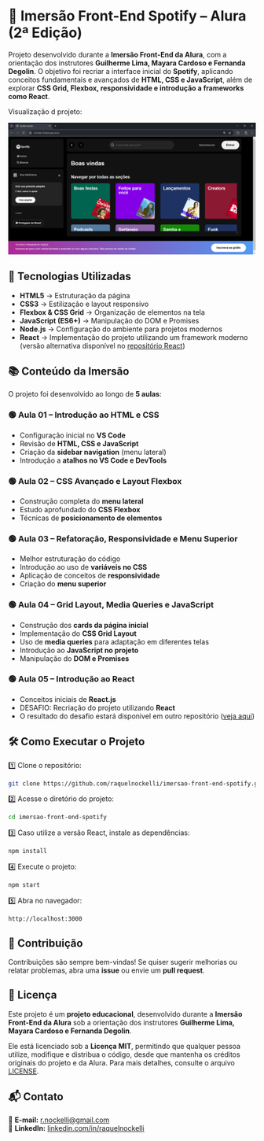 # 🎵 Imersão Front-End Spotify – Alura (2ª Edição)

Projeto desenvolvido durante a **Imersão Front-End da Alura**, com a orientação dos instrutores **Guilherme Lima, Mayara Cardoso e Fernanda Degolin**. O objetivo foi recriar a interface inicial do **Spotify**, aplicando conceitos fundamentais e avançados de **HTML, CSS e JavaScript**, além de explorar **CSS Grid, Flexbox, responsividade e introdução a frameworks como React**.

Visualização d projeto:

![Visualização do Projeto](https://raw.githubusercontent.com/raquelnockelli/imersao-front-end-spotify/main/img-pag-imersao.png)


## 🚀 Tecnologias Utilizadas

-   **HTML5** → Estruturação da página
-   **CSS3** → Estilização e layout responsivo
-   **Flexbox & CSS Grid** → Organização de elementos na tela
-   **JavaScript (ES6+)** → Manipulação do DOM e Promises
-   **Node.js** → Configuração do ambiente para projetos modernos
-   **React** → Implementação do projeto utilizando um framework moderno (versão alternativa disponível no [repositório React](https://github.com/raquelnockelli/imersao-spotify-react))

## 📚 Conteúdo da Imersão

O projeto foi desenvolvido ao longo de **5 aulas**:

### 🟢 Aula 01 – Introdução ao HTML e CSS
-   Configuração inicial no **VS Code**
-   Revisão de **HTML, CSS e JavaScript**
-   Criação da **sidebar navigation** (menu lateral)
-   Introdução a **atalhos no VS Code e DevTools**

### 🟢 Aula 02 – CSS Avançado e Layout Flexbox
-   Construção completa do **menu lateral**
-   Estudo aprofundado do **CSS Flexbox**
-   Técnicas de **posicionamento de elementos**

### 🟢 Aula 03 – Refatoração, Responsividade e Menu Superior
-   Melhor estruturação do código
-   Introdução ao uso de **variáveis no CSS**
-   Aplicação de conceitos de **responsividade**
-   Criação do **menu superior**

### 🟢 Aula 04 – Grid Layout, Media Queries e JavaScript
-   Construção dos **cards da página inicial**
-   Implementação do **CSS Grid Layout**
-   Uso de **media queries** para adaptação em diferentes telas
-   Introdução ao **JavaScript no projeto**
-   Manipulação do **DOM e Promises**

### 🟢 Aula 05 – Introdução ao React
- Conceitos iniciais de **React.js**
- DESAFIO: Recriação do projeto utilizando **React**
- O resultado do desafio estará disponivel em outro repositório  ([veja aqui](https://github.com/raquelnockelli/imersao-spotify-react))

## 🛠 Como Executar o Projeto

1️⃣ Clone o repositório:

```bash
git clone https://github.com/raquelnockelli/imersao-front-end-spotify.git

```

2️⃣ Acesse o diretório do projeto:

```bash
cd imersao-front-end-spotify

```

3️⃣ Caso utilize a versão React, instale as dependências:

```bash
npm install

```

4️⃣ Execute o projeto:

```bash
npm start

```

5️⃣ Abra no navegador:

```
http://localhost:3000

```

## 📌 Contribuição

Contribuições são sempre bem-vindas! Se quiser sugerir melhorias ou relatar problemas, abra uma **issue** ou envie um **pull request**.

## 📜 Licença

Este projeto é um **projeto educacional**, desenvolvido durante a **Imersão Front-End da Alura** sob a orientação dos instrutores **Guilherme Lima, Mayara Cardoso e Fernanda Degolin**.

Ele está licenciado sob a **Licença MIT**, permitindo que qualquer pessoa utilize, modifique e distribua o código, desde que mantenha os créditos originais do projeto e da Alura. Para mais detalhes, consulte o arquivo [LICENSE](https://chatgpt.com/c/LICENSE).

## 📬 Contato

📧 **E-mail:** [r.nockelli@gmail.com](mailto:raquel.nockelli@example.com)  
🔗 **LinkedIn:** [linkedin.com/in/raquelnockelli](https://www.linkedin.com/in/raquelnockelli)
